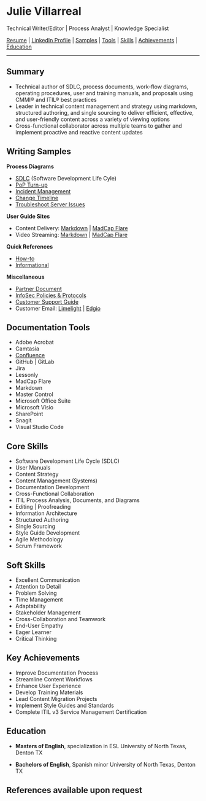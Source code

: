 # Julie Villarreal
Technical Writer/Editor | Process Analyst | Knowledge Specialist 

[Resume](/files/Julie_Villarreal_2024.pdf) | [LinkedIn Profile](https://www.linkedin.com/in/juliev/) | [Samples](#writing-samples) | [Tools](#documentation-tools) | [Skills](#core-skills) | [Achievements](#key-achievements) | [Education](#education)

---

## Summary
- Technical author of SDLC, process documents, work-flow diagrams, operating procedures, user and training manuals, and proposals using CMMI® and ITIL® best practices
- Leader in technical content management and strategy using markdown, structured authoring, and single sourcing to deliver efficient, effective, and user-friendly content across a variety of viewing options 
- Cross-functional collaborator across multiple teams to gather and implement proactive and reactive content updates

## Writing Samples

**Process Diagrams**
- [SDLC](/files/SDLC_2024.pdf) (Software Development Life Cyle)
- [PoP Turn-up](/files/PoP_TurnUp_Process_v0_18.pdf)
- [Incident Management](/files/2008_09_23_ITIL_IM_PrintVersionJV2.pdf)
- [Change Timeline](/files/Change_Mgmt_21DaySubmit.pdf)
- [Troubleshoot Server Issues](/files/33-300-5081_SOP_Troubleshooting_Server_Issues.pdf)

**User Guide Sites**
- Content Delivery: [Markdown](https://docs.edg.io/delivery) | [MadCap Flare](https://support.limelight.com/public/en/Default.htm)
- Video Streaming: [Markdown](https://docs.edg.io/uplynk/get_started) | [MadCap Flare](https://docs.edgecast.com/video/index.html)

**Quick References**
- [How-to](/files/Slacket_Quick_Reference_v_1_0.pdf)
- [Informational](/files/Welcome_Letter_Apps.pdf)

**Miscellaneous**
- [Partner Document](/files/Customer_Support_Guide_July_2019a.pdfPartnerDocument_English_September_2020.pdf)
- [InfoSec Policies & Protocols](/files/InfoSec_Processes_Protocols_Overview_August2020_Public.pdf)
- [Customer Support Guide](/files/Customer_Support_Guide_July_2019a.pdf)
- Customer Email: [Limelight](/files/CustomerEmail_AddIP.jpg) | [Edgio](/files/email.pdf)

## Documentation Tools
- Adobe Acrobat
- Camtasia
- [Confluence](/files/ChangeMgmtConfluence.jpg)
- GitHub | GitLab
- Jira
- Lessonly
- MadCap Flare
- Markdown
- Master Control
- Microsoft Office Suite 
- Microsoft Visio
- SharePoint
- Snagit
- Visual Studio Code

## Core Skills
- Software Development Life Cycle (SDLC)
- User Manuals
- Content Strategy
- Content Management (Systems)
- Documentation Development
- Cross-Functional Collaboration
- ITIL Process Analysis, Documents, and Diagrams
- Editing | Proofreading
- Information Architecture
- Structured Authoring
- Single Sourcing
- Style Guide Development
- Agile Methodology
- Scrum Framework

## Soft Skills
- Excellent Communication 
- Attention to Detail
- Problem Solving
- Time Management
- Adaptability
- Stakeholder Management
- Cross-Collaboration and Teamwork
- End-User Empathy
- Eager Learner
- Critical Thinking

## Key Achievements
- Improve Documentation Process 
- Streamline Content Workflows
- Enhance User Experience
- Develop Training Materials
- Lead Content Migration Projects
- Implement Style Guides and Standards
- Complete ITIL v3 Service Management Certification

## Education

- **Masters of English**, specialization in ESL
University of North Texas, Denton TX 

- **Bachelors of English**, Spanish minor
University of North Texas, Denton TX 

## References available upon request



